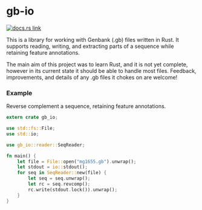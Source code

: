 # gb-io

[![docs.rs link](https://docs.rs/gb-io/badge.svg)](https://docs.rs/gb-io/)

This is a library for working with Genbank (.gb) files written in
Rust. It supports reading, writing, and extracting parts of a sequence
while retaining feature annotations.

The main aim of this project was to learn Rust, and it is not yet
complete, however in its current state it should be able to handle
most files. Feedback, improvements, and details of any .gb files it
chokes on are welcome!

### Example
Reverse complement a sequence, retaining feature annotations.

```rust
extern crate gb_io;

use std::fs::File;
use std::io;

use gb_io::reader::SeqReader;

fn main() {
    let file = File::open("mg1655.gb").unwrap();
    let stdout = io::stdout();
    for seq in SeqReader::new(file) {
        let seq = seq.unwrap();
        let rc = seq.revcomp();
        rc.write(stdout.lock()).unwrap();
    }
}
```
